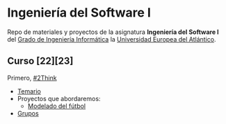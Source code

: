 # Ingeniería del Software I

Repo de materiales y proyectos de la asignatura **Ingeniería del Software I** del [Grado de Ingeniería Informática](https://www.uneatlantico.es/escuela-politecnica-superior/estudios-grado-oficial-en-ingenieria-informatica) la [Universidad Europea del Atlántico](https://www.uneatlantico.es). 

## Curso [22][23]

Primero, [#2Think](docs/2think.md)

* [Temario](docs/temario.md)
* Proyectos que abordaremos:
  * [Modelado del fútbol](actividades/001-futbol/)
* [Grupos](docs/grupos.md)
